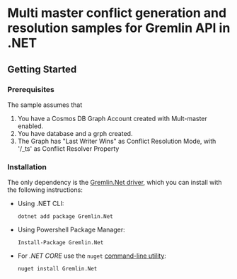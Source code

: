 # Multi master conflict generation and resolution samples for Gremlin API in .NET

## Getting Started

### Prerequisites

The sample assumes that 
1. You have a Cosmos DB Graph Account created with Mult-master enabled.  
2. You have database and a grph created. 
3. The Graph has "Last Writer Wins" as Conflict Resolution Mode, with '/_ts' as Conflict Resolver Property


### Installation

The only dependency is the [Gremlin.Net driver](http://tinkerpop.apache.org/docs/3.3.0/reference/#gremlin-DotNet), which you can install with the following instructions:

- Using .NET CLI:

    ```
    dotnet add package Gremlin.Net
    ```

- Using Powershell Package Manager:

    ```
    Install-Package Gremlin.Net
    ```

- For *.NET CORE* use the `nuget` [command-line utility](https://docs.microsoft.com/en-us/nuget/install-nuget-client-tools):

    ```
    nuget install Gremlin.Net
    ```
